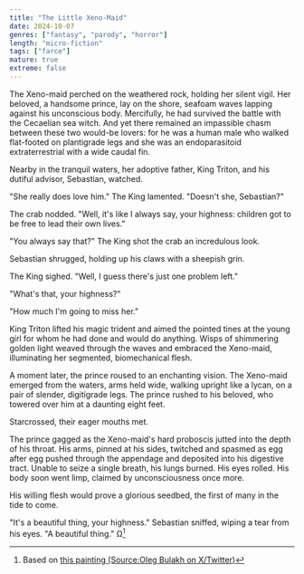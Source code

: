 ```yaml
---
title: "The Little Xeno-Maid"
date: 2024-10-07
genres: ["fantasy", "parody", "horror"]
length: "micro-fiction"
tags: ["farce"]
mature: true
extreme: false
---
```

The Xeno-maid perched on the weathered rock, holding her silent vigil. Her beloved, a handsome prince, lay on the shore, seafoam waves lapping against his unconscious body. Mercifully, he had survived the battle with the Cecaelian sea witch. And yet there remained an impassible chasm between these two would-be lovers: for he was a human male who walked flat-footed on plantigrade legs and she was an endoparasitoid extraterrestrial with a wide caudal fin.

Nearby in the tranquil waters, her adoptive father, King Triton, and his dutiful advisor, Sebastian, watched.

"She really does love him." The King lamented. "Doesn't she, Sebastian?"

The crab nodded. "Well, it's like I always say, your highness: children got to be free to lead their own lives."

"You always say that?" The King shot the crab an incredulous look.

Sebastian shrugged, holding up his claws with a sheepish grin.

The King sighed. "Well, I guess there's just one problem left."

"What's that, your highness?"

"How much I'm going to miss her."

King Triton lifted his magic trident and aimed the pointed tines at the young girl for whom he had done and would do anything. Wisps of shimmering golden light weaved through the waves and embraced the Xeno-maid, illuminating her segmented, biomechanical flesh.

A moment later, the prince roused to an enchanting vision. The Xeno-maid emerged from the waters, arms held wide, walking upright like a lycan, on a pair of slender, digitigrade legs. The prince rushed to his beloved, who towered over him at a daunting eight feet.

Starcrossed, their eager mouths met.

The prince gagged as the Xeno-maid's hard proboscis jutted into the depth of his throat. His arms, pinned at his sides, twitched and spasmed as egg after egg pushed through the appendage and deposited into his digestive tract. Unable to seize a single breath, his lungs burned. His eyes rolled. His body soon went limp, claimed by unconsciousness once more.

His willing flesh would prove a glorious seedbed, the first of many in the tide to come.

"It's a beautiful thing, your highness." Sebastian sniffed, wiping a tear from his eyes. "A beautiful thing." Ω[^1]
[^1]: Based on [this painting (Source:Oleg Bulakh on X/Twitter)](/images/little_xenomaid.jpg)
